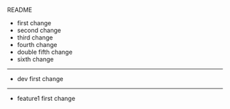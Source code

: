 README

* first change
* second change
* third change
* fourth change
* double fifth change
* sixth change

***

* dev first change

***

* feature1 first change